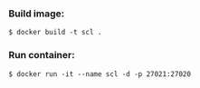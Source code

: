 ### Build image:
```console
$ docker build -t scl .
```
### Run container:
```console
$ docker run -it --name scl -d -p 27021:27020
```
